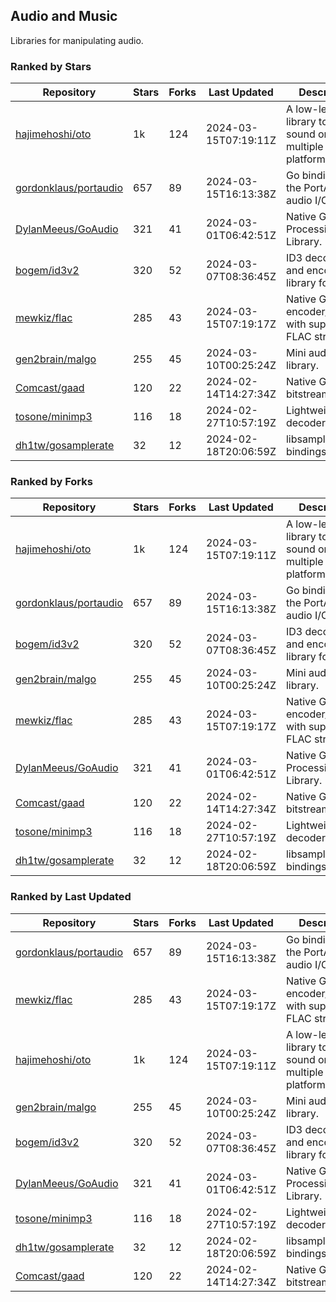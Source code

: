 ## Audio and Music

Libraries for manipulating audio.

### Ranked by Stars

| Repository | Stars | Forks | Last Updated | Description | 
|------------|-------|-------|--------------|-------------|
| [hajimehoshi/oto](https://github.com/hajimehoshi/oto) | 1k | 124 | 2024-03-15T07:19:11Z |  A low-level library to play sound on multiple platforms. |
| [gordonklaus/portaudio](https://github.com/gordonklaus/portaudio) | 657 | 89 | 2024-03-15T16:13:38Z |  Go bindings for the PortAudio audio I/O library. |
| [DylanMeeus/GoAudio](https://github.com/DylanMeeus/GoAudio) | 321 | 41 | 2024-03-01T06:42:51Z |  Native Go Audio Processing Library. |
| [bogem/id3v2](https://github.com/bogem/id3v2) | 320 | 52 | 2024-03-07T08:36:45Z |  ID3 decoding and encoding library for Go. |
| [mewkiz/flac](https://github.com/mewkiz/flac) | 285 | 43 | 2024-03-15T07:19:17Z |  Native Go FLAC encoder/decoder with support for FLAC streams. |
| [gen2brain/malgo](https://github.com/gen2brain/malgo) | 255 | 45 | 2024-03-10T00:25:24Z |  Mini audio library. |
| [Comcast/gaad](https://github.com/Comcast/gaad) | 120 | 22 | 2024-02-14T14:27:34Z |  Native Go AAC bitstream parser. |
| [tosone/minimp3](https://github.com/tosone/minimp3) | 116 | 18 | 2024-02-27T10:57:19Z |  Lightweight MP3 decoder library. |
| [dh1tw/gosamplerate](https://github.com/dh1tw/gosamplerate) | 32 | 12 | 2024-02-18T20:06:59Z |  libsamplerate bindings for go. |

### Ranked by Forks

| Repository | Stars | Forks | Last Updated | Description | 
|------------|-------|-------|--------------|-------------|
| [hajimehoshi/oto](https://github.com/hajimehoshi/oto) | 1k | 124 | 2024-03-15T07:19:11Z |  A low-level library to play sound on multiple platforms. |
| [gordonklaus/portaudio](https://github.com/gordonklaus/portaudio) | 657 | 89 | 2024-03-15T16:13:38Z |  Go bindings for the PortAudio audio I/O library. |
| [bogem/id3v2](https://github.com/bogem/id3v2) | 320 | 52 | 2024-03-07T08:36:45Z |  ID3 decoding and encoding library for Go. |
| [gen2brain/malgo](https://github.com/gen2brain/malgo) | 255 | 45 | 2024-03-10T00:25:24Z |  Mini audio library. |
| [mewkiz/flac](https://github.com/mewkiz/flac) | 285 | 43 | 2024-03-15T07:19:17Z |  Native Go FLAC encoder/decoder with support for FLAC streams. |
| [DylanMeeus/GoAudio](https://github.com/DylanMeeus/GoAudio) | 321 | 41 | 2024-03-01T06:42:51Z |  Native Go Audio Processing Library. |
| [Comcast/gaad](https://github.com/Comcast/gaad) | 120 | 22 | 2024-02-14T14:27:34Z |  Native Go AAC bitstream parser. |
| [tosone/minimp3](https://github.com/tosone/minimp3) | 116 | 18 | 2024-02-27T10:57:19Z |  Lightweight MP3 decoder library. |
| [dh1tw/gosamplerate](https://github.com/dh1tw/gosamplerate) | 32 | 12 | 2024-02-18T20:06:59Z |  libsamplerate bindings for go. |

### Ranked by Last Updated

| Repository | Stars | Forks | Last Updated | Description | 
|------------|-------|-------|--------------|-------------|
| [gordonklaus/portaudio](https://github.com/gordonklaus/portaudio) | 657 | 89 | 2024-03-15T16:13:38Z |  Go bindings for the PortAudio audio I/O library. |
| [mewkiz/flac](https://github.com/mewkiz/flac) | 285 | 43 | 2024-03-15T07:19:17Z |  Native Go FLAC encoder/decoder with support for FLAC streams. |
| [hajimehoshi/oto](https://github.com/hajimehoshi/oto) | 1k | 124 | 2024-03-15T07:19:11Z |  A low-level library to play sound on multiple platforms. |
| [gen2brain/malgo](https://github.com/gen2brain/malgo) | 255 | 45 | 2024-03-10T00:25:24Z |  Mini audio library. |
| [bogem/id3v2](https://github.com/bogem/id3v2) | 320 | 52 | 2024-03-07T08:36:45Z |  ID3 decoding and encoding library for Go. |
| [DylanMeeus/GoAudio](https://github.com/DylanMeeus/GoAudio) | 321 | 41 | 2024-03-01T06:42:51Z |  Native Go Audio Processing Library. |
| [tosone/minimp3](https://github.com/tosone/minimp3) | 116 | 18 | 2024-02-27T10:57:19Z |  Lightweight MP3 decoder library. |
| [dh1tw/gosamplerate](https://github.com/dh1tw/gosamplerate) | 32 | 12 | 2024-02-18T20:06:59Z |  libsamplerate bindings for go. |
| [Comcast/gaad](https://github.com/Comcast/gaad) | 120 | 22 | 2024-02-14T14:27:34Z |  Native Go AAC bitstream parser. |

